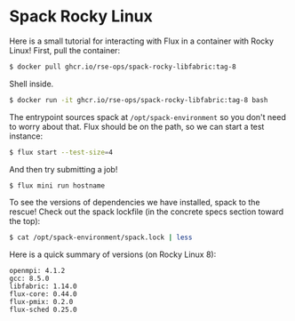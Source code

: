 # Spack Rocky Linux

Here is a small tutorial for interacting with Flux in a container with Rocky Linux!
First, pull the container:

```bash
$ docker pull ghcr.io/rse-ops/spack-rocky-libfabric:tag-8
```

Shell inside.

```bash
$ docker run -it ghcr.io/rse-ops/spack-rocky-libfabric:tag-8 bash
```

The entrypoint sources spack at `/opt/spack-environment` so you don't need to worry
about that. Flux should be on the path, so we can start a test instance:

```bash
$ flux start --test-size=4
```

And then try submitting a job!

```bash
$ flux mini run hostname
```

To see the versions of dependencies we have installed, spack to the rescue!
Check out the spack lockfile (in the concrete specs section toward the top):

```bash
$ cat /opt/spack-environment/spack.lock | less
```

Here is a quick summary of versions (on Rocky Linux 8):

```
openmpi: 4.1.2
gcc: 8.5.0
libfabric: 1.14.0
flux-core: 0.44.0 
flux-pmix: 0.2.0
flux-sched 0.25.0
```
